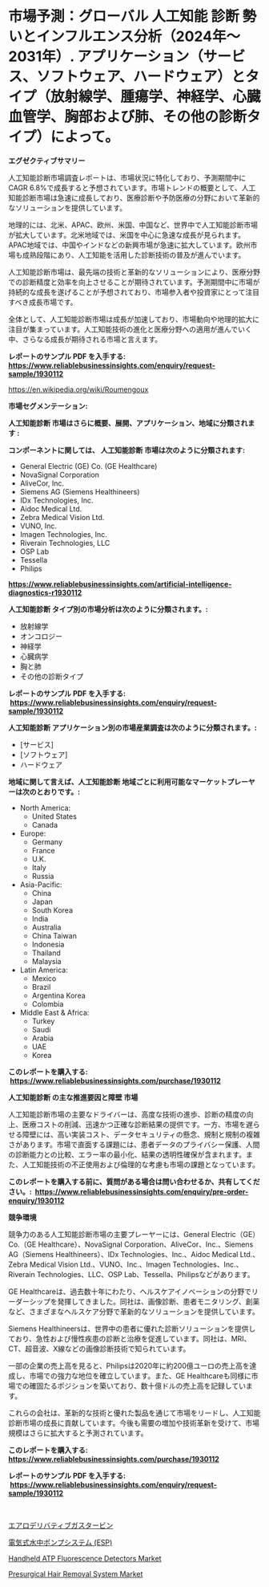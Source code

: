 <p><h1>市場予測：グローバル 人工知能 診断 勢いとインフルエンス分析（2024年〜2031年）. アプリケーション（サービス、ソフトウェア、ハードウェア）とタイプ（放射線学、腫瘍学、神経学、心臓血管学、胸部および肺、その他の診断タイプ）によって。</h1></p><p><strong>エグゼクティブサマリー</strong></p>
<p><p>人工知能診断市場調査レポートは、市場状況に特化しており、予測期間中にCAGR 6.8%で成長すると予想されています。市場トレンドの概要として、人工知能診断市場は急速に成長しており、医療診断や予防医療の分野において革新的なソリューションを提供しています。</p><p>地理的には、北米、APAC、欧州、米国、中国など、世界中で人工知能診断市場が拡大しています。北米地域では、米国を中心に急速な成長が見られます。APAC地域では、中国やインドなどの新興市場が急速に拡大しています。欧州市場も成熟段階にあり、人工知能を活用した診断技術の普及が進んでいます。</p><p>人工知能診断市場は、最先端の技術と革新的なソリューションにより、医療分野での診断精度と効率を向上させることが期待されています。予測期間中に市場が持続的な成長を遂げることが予想されており、市場参入者や投資家にとって注目すべき成長市場です。</p><p>全体として、人工知能診断市場は成長が加速しており、市場動向や地理的拡大に注目が集まっています。人工知能技術の進化と医療分野への適用が進んでいく中、さらなる成長が期待される市場と言えます。</p></p>
<p><strong>レポートのサンプル PDF を入手する: <a href="https://www.reliablebusinessinsights.com/enquiry/request-sample/1930112">https://www.reliablebusinessinsights.com/enquiry/request-sample/1930112</a></strong></p>
<p><a href="https://en.wikipedia.org/wiki/Roumengoux">https://en.wikipedia.org/wiki/Roumengoux</a></p>
<p><strong>市場セグメンテーション:</strong></p>
<p><strong> 人工知能診断 市場はさらに概要、展開、アプリケーション、地域に分類されます :</strong></p>
<p><strong>コンポーネントに関しては、 人工知能診断 市場は次のように分類されます: &nbsp;</strong></p>
<p><ul><li>General Electric (GE) Co. (GE Healthcare)</li><li>NovaSignal Corporation</li><li>AliveCor, Inc.</li><li>Siemens AG (Siemens Healthineers)</li><li>IDx Technologies, Inc.</li><li>Aidoc Medical Ltd.</li><li>Zebra Medical Vision Ltd.</li><li>VUNO, Inc.</li><li>Imagen Technologies, Inc.</li><li>Riverain Technologies, LLC</li><li>OSP Lab</li><li>Tessella</li><li>Philips</li></ul></p>
<p><strong><a href="https://www.reliablebusinessinsights.com/artificial-intelligence-diagnostics-r1930112">https://www.reliablebusinessinsights.com/artificial-intelligence-diagnostics-r1930112</a></strong></p>
<p><strong> 人工知能診断 タイプ別の市場分析は次のように分類されます。:</strong></p>
<p><ul><li>放射線学</li><li>オンコロジー</li><li>神経学</li><li>心臓病学</li><li>胸と肺</li><li>その他の診断タイプ</li></ul></p>
<p><strong>レポートのサンプル PDF を入手する: &nbsp;<a href="https://www.reliablebusinessinsights.com/enquiry/request-sample/1930112">https://www.reliablebusinessinsights.com/enquiry/request-sample/1930112</a></strong></p>
<p><strong> 人工知能診断 アプリケーション別の市場産業調査は次のように分類されます。:</strong></p>
<p><ul><li>[サービス]</li><li>[ソフトウェア]</li><li>ハードウェア</li></ul></p>
<p><strong>地域に関して言えば、人工知能診断 地域ごとに利用可能なマーケットプレーヤーは次のとおりです。:</strong></p>
<p><ul>
    <li>
        North America:
        <ul>
            <li>United States</li>
            <li>Canada</li>
        </ul>
    </li>
    <li>
        Europe:
        <ul>
            <li>Germany</li>
            <li>France</li>
            <li>U.K.</li>
            <li>Italy</li>
            <li>Russia</li>
        </ul>
    </li>
    <li>
        Asia-Pacific:
        <ul>
            <li>China</li>
            <li>Japan</li>
            <li>South Korea</li>
            <li>India</li>
            <li>Australia</li>
            <li>China Taiwan</li>
            <li>Indonesia</li>
            <li>Thailand</li>
            <li>Malaysia</li>
        </ul>
    </li>
    <li>
        Latin America:
        <ul>
            <li>Mexico</li>
            <li>Brazil</li>
            <li>Argentina Korea</li>
            <li>Colombia</li>
        </ul>
    </li>
    <li>
        Middle East & Africa:
        <ul>
            <li>Turkey</li>
            <li>Saudi</li>
            <li>Arabia</li>
            <li>UAE</li>
            <li>Korea</li>
        </ul>
    </li>
    </ul></p>
<p><strong>このレポートを購入する: &nbsp;<a href="https://www.reliablebusinessinsights.com/purchase/1930112">https://www.reliablebusinessinsights.com/purchase/1930112</a></strong></p>
<p><strong>人工知能診断 の主な推進要因と障壁 市場</strong></p>
<p><p>人工知能診断市場の主要なドライバーは、高度な技術の進歩、診断の精度の向上、医療コストの削減、迅速かつ正確な診断結果の提供です。一方、市場を遅らせる障壁には、高い実装コスト、データセキュリティの懸念、規制と規制の複雑さがあります。市場で直面する課題には、患者データのプライバシー保護、人間の診断能力との比較、エラー率の最小化、結果の透明性確保が含まれます。また、人工知能技術の不正使用および倫理的な考慮も市場の課題となっています。</p></p>
<p><strong>このレポートを購入する前に、質問がある場合は問い合わせるか、共有してください。:&nbsp; <a href="https://www.reliablebusinessinsights.com/enquiry/pre-order-enquiry/1930112">https://www.reliablebusinessinsights.com/enquiry/pre-order-enquiry/1930112</a></strong></p>
<p><strong>競争環境</strong></p>
<p><p>競争力のある人工知能診断市場の主要プレーヤーには、General Electric（GE）Co.（GE Healthcare）、NovaSignal Corporation、AliveCor、Inc.、Siemens AG（Siemens Healthineers）、IDx Technologies、Inc.、Aidoc Medical Ltd.、Zebra Medical Vision Ltd.、VUNO、Inc.、Imagen Technologies、Inc.、Riverain Technologies、LLC、OSP Lab、Tessella、Philipsなどがあります。</p><p>GE Healthcareは、過去数十年にわたり、ヘルスケアイノベーションの分野でリーダーシップを発揮してきました。同社は、画像診断、患者モニタリング、創薬など、さまざまなヘルスケア分野で革新的なソリューションを提供しています。</p><p>Siemens Healthineersは、世界中の患者に優れた診断ソリューションを提供しており、急性および慢性疾患の診断と治療を促進しています。同社は、MRI、CT、超音波、X線などの画像診断技術で知られています。</p><p>一部の企業の売上高を見ると、Philipsは2020年に約200億ユーロの売上高を達成し、市場での強力な地位を確立しています。また、GE Healthcareも同様に市場での確固たるポジションを築いており、数十億ドルの売上高を記録しています。</p><p>これらの会社は、革新的な技術と優れた製品を通じて市場をリードし、人工知能診断市場の成長に貢献しています。今後も需要の増加や技術革新を受けて、市場規模はさらに拡大すると予測されています。</p></p>
<p><strong>このレポートを購入する: &nbsp; <a href="https://www.reliablebusinessinsights.com/purchase/1930112">https://www.reliablebusinessinsights.com/purchase/1930112</a></strong></p>
<p><strong>レポートのサンプル PDF を入手する: &nbsp;<a href="https://www.reliablebusinessinsights.com/enquiry/request-sample/1930112">https://www.reliablebusinessinsights.com/enquiry/request-sample/1930112</a></strong><strong></strong></p>
<p>&nbsp;</p>
<p><p><a href="https://github.com/roulaayoub-saad/Market-Research-Report-List-2/blob/main/7337335175448.md">エアロデリバティブガスタービン</a></p><p><a href="https://github.com/zjkmgcs938405/Market-Research-Report-List-3/blob/main/6876354175447.md">電気式水中ポンプシステム (ESP)</a></p><p><a href="https://github.com/lubmix/Market-Research-Report-List-3/blob/main/handheld-atp-fluorescence-detectors-market.md">Handheld ATP Fluorescence Detectors Market</a></p><p><a href="https://github.com/Hazelklievgspy6vdcsmu106w/Market-Research-Report-List-3/blob/main/presurgical-hair-removal-system-market.md">Presurgical Hair Removal System Market</a></p></p>